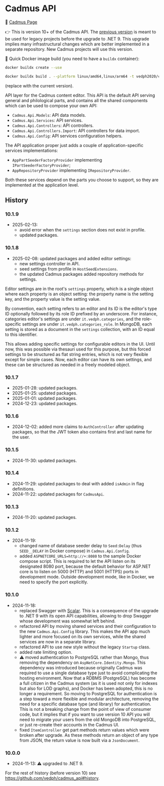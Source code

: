 # Cadmus API

👀 [Cadmus Page](https://myrmex.github.io/overview/cadmus/)

👉 This is version 10+ of the Cadmus API. The [previous version](https://github.com/vedph/cadmus_api) is meant to be used for legacy projects before the upgrade to .NET 9. This upgrade implies many infrastructural changes which are better implemented in a separate repository. New Cadmus projects will use this version.

🐋 Quick Docker image build (you need to have a `buildx` container):

```bash
docker buildx create --use

docker buildx build . --platform linux/amd64,linux/arm64 -t vedph2020/cadmus-api:10.1.0 -t vedph2020/cadmus-api:latest --push
```

(replace with the current version).

API layer for the Cadmus content editor. This API is the default API serving general and philological parts, and contains all the shared components which can be used to compose your own API:

- `Cadmus.Api.Models`: API data models.
- `Cadmus.Api.Services`: API services.
- `Cadmus.Api.Controllers`: API controllers.
- `Cadmus.Api.Controllers.Import`: API controllers for data import.
- `Cadmus.Api.Config`: API services configuration helpers.

The API application proper just adds a couple of application-specific services implementations:

- `AppPartSeederFactoryProvider` implementing `IPartSeederFactoryProvider`;
- `AppRepositoryProvider` implementing `IRepositoryProvider`.

Both these services depend on the parts you choose to support, so they are implemented at the application level.

## History

### 10.1.9

- 2025-02-13:
  - avoid error when the `settings` section does not exist in profile.
  - updated packages.

### 10.1.8

- 2025-02-08: updated packages and added editor settings:
  - new settings controller in API.
  - seed settings from profile in `HostSeedExtensions`.
  - the updated Cadmus packages added repository methods for settings.

Editor settings are in the root's `settings` property, which is a single object where each property is an object setting: the property name is the setting key, and the property value is the setting value.

By convention, each setting refers to an editor and its ID is the editor's type ID optionally followed by its role ID prefixed by an underscore. For instance, categories editor's settings are under `it.vedph.categories`, and the role-specific settings are under `it.vedph.categories_role`. In MongoDB, each setting is stored as a document in the `settings` collection, with an ID equal to this identifier.

This allows adding specific settings for configurable editors in the UI. Until now, this was possible via thesauri used for this purpose, but this forced settings to be structured as flat string entries, which is not very flexible except for simple cases. Now, each editor can have its own settings, and these can be structured as needed in a freely modeled object.

### 10.1.7

- 2025-01-28: updated packages.
- 2025-01-25: updated packages.
- 2025-01-01: updated packages.
- 2024-12-23: updated packages.

### 10.1.6

- 2024-12-02: added more claims to `AuthController` after updating packages, so that the JWT token also contains first and last name for the user.

### 10.1.5

- 2024-11-30: updated packages.

### 10.1.4

- 2024-11-29: updated packages to deal with added `isAdmin` in flag definitions.
- 2024-11-22: updated packages for `CadmusApi`.

### 10.1.3

- 2024-11-20: updated packages.

### 10.1.2

- 2024-11-19:
  - changed name of database seeder delay to `Seed:Delay` (thus `SEED__DELAY` in Docker compose) in `Cadmus.Api.Config`.
  - added `ASPNETCORE_URLS=http://+:8080` to the sample Docker compose script. This is required to let the API listen on its designated 8080 port, because the default behavior for ASP.NET core is to listen on 5000 (HTTP) and 5001 (HTTPS) ports in development mode. Outside development mode, like in Docker, we need to specify the port explicitly.

### 10.1.0

- 2024-11-18:
  - replaced Swagger with [Scalar](https://github.com/scalar/scalar). This is a consequence of the upgrade to .NET 9 with its open API capabilities, allowing to drop Swagger whose development was somewhat left behind.
  - refactored API by moving shared services and their configuration to the new `Cadmus.Api.Config` library. This makes the API app much lighter and more focused on its own services, while the shared services are now in a separate library.
  - refactored API to use new style without the legacy `Startup` class.
  - added rate limiting option.
  - ⚠️ moved authentication to PostgreSQL rather than Mongo, thus removing the dependency on `AspNetCore.Identity.Mongo`. This dependency was introduced because originally Cadmus was required to use a single database type just to avoid complicating the hosting environment. Now that a RDBMS (PostgreSQL) has become a full citizen in the Cadmus system (as it is used not only for indexes but also for LOD graphs), and Docker has been adopted, this is no longer a requirement. So moving to PostgreSQL for authentication is a step toward a more flexible and modular architecture, removing the need for a specific database type (and library) for authentication. This is not a breaking change from the point of view of consumer code, but it implies that if you want to use version 10 API you will need to migrate your users from the old MongoDB into PostgreSQL, or just re-create their accounts in the Cadmus UI.
  - fixed `ItemController` get part methods return values which were broken after upgrade. As these methods return an object of any type from JSON, the return value is now built via a `JsonDocument`.

### 10.0.0

- 2024-11-13: ⚠️ upgraded to .NET 9.

For the rest of history (before version 10) see <https://github.com/vedph/cadmus_api#history>.
